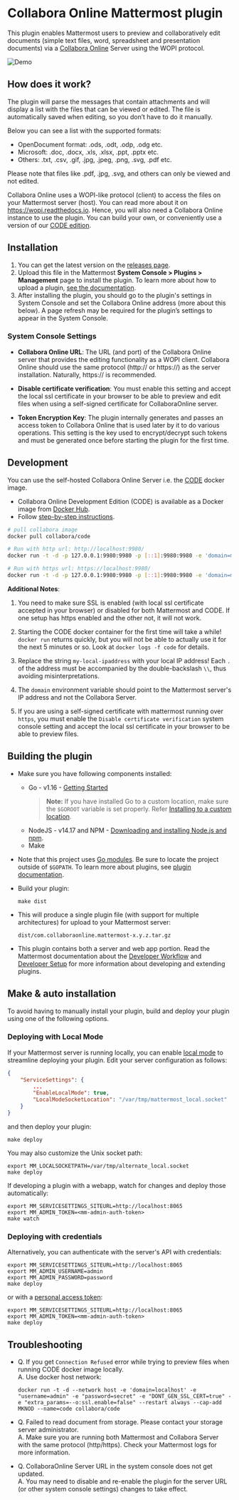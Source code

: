 # Collabora Online Mattermost plugin

This plugin enables Mattermost users to preview and collaboratively edit documents (simple text files, word, spreadsheet and presentation documents) via a [Collabora Online](https://www.collaboraoffice.com/collabora-online/) Server using the WOPI protocol.

![Demo](https://www.collaboraoffice.com/wp-content/uploads/2019/09/plugin_video.gif)

## How does it work?

The plugin will parse the messages that contain attachments and will display a list with the files that can be viewed or edited. The file is automatically saved when editing, so you don’t have to do it manually.

Below you can see a list with the supported formats:

- OpenDocument format: .ods, .odt, .odp, .odg etc.
- Microsoft: .doc, .docx, .xls, .xlsx, .ppt, .pptx etc.
- Others: .txt, .csv, .gif, .jpg, .jpeg, .png, .svg, .pdf etc.

Please note that files like .pdf, .jpg, .svg, and others can only be viewed and not edited.
  
Collabora Online uses a WOPI-like protocol (client) to access the files on your Mattermost server (host). You can read more about it on https://wopi.readthedocs.io. Hence, you will also need a Collabora Online instance to use the plugin.
You can build your own, or conveniently use a version of our [CODE edition](https://www.collaboraoffice.com/code/).

## Installation

1. You can get the latest version on the [releases page](https://github.com/CollaboraOnline/collabora-mattermost/releases/latest).
1. Upload this file in the Mattermost **System Console > Plugins > Management** page to install the plugin. To learn more about how to upload a plugin, [see the documentation](https://docs.mattermost.com/administration/plugins.html#custom-plugins).
1. After installing the plugin, you should go to the plugin's settings in System Console and set the Collabora Online address (more about this below).
   A page refresh may be required for the plugin’s settings to appear in the System Console.


### System Console Settings

- **Collabora Online URL**:
  The URL (and port) of the Collabora Online server that provides the editing functionality as a WOPI client. Collabora Online should use the same protocol (http:// or https://) as the server installation. Naturally, https:// is recommended.

- **Disable certificate verification**:
  You must enable this setting and accept the local ssl certificate in your browser to be able to preview and edit files when using a self-signed certificate for CollaboraOnline server.

- **Token Encryption Key**:
  The plugin internally generates and passes an access token to Collabora Online that is used later by it to do various operations.
  This setting is the key used to encrypt/decrypt such tokens and must be generated once before starting the plugin for the first time.

## Development

You can use the self-hosted Collabora Online Server i.e. the [CODE](https://www.collaboraoffice.com/code/) docker image.
- Collabora Online Development Edition (CODE) is available as a Docker image from [Docker Hub](https://hub.docker.com/r/collabora/code/).
- Follow [step-by-step instructions](https://sdk.collaboraonline.com/docs/installation/CODE_Docker_image.html).

```sh
# pull collabora image
docker pull collabora/code

# Run with http url: http://localhost:9980/
docker run -t -d -p 127.0.0.1:9980:9980 -p [::1]:9980:9980 -e 'domain=my\\.-local\\.-ip\\.address' -e "username=admin" -e "password=secret" --restart always --cap-add MKNOD -e "extra_params=--o:ssl.enable=false" --name=code collabora/code

# Run with https url: https://localhost:9980/
docker run -t -d -p 127.0.0.1:9980:9980 -p [::1]:9980:9980 -e 'domain=my\\.-local\\.-ip\\.address' -e "username=admin" -e "password=secret" --restart always --cap-add MKNOD --name=code collabora/code
```

**Additional Notes**: 

1. You need to make sure SSL is enabled (with local ssl certificate accepted in your browser) or disabled for both Mattermost and CODE.
   If one setup has https enabled and the other not, it will not work.

1. Starting the CODE docker container for the first time will take a while!
   `docker run` returns quickly, but you will not be able to actually use it for the next 5 minutes or so.
   Look at `docker logs -f code` for details.

1. Replace the string `my-local-ipaddress` with your local IP address!
   Each `.` of the address must be accompanied by the double-backslash `\\`, thus avoiding misinterpretations.

1. The `domain` environment variable should point to the Mattermost server's IP address and not the Collabora Server.

1. If you are using a self-signed certificate with mattermost running over `https`, you must enable the `Disable certificate verification` system console setting 
   and accept the local ssl certificate in your browser to be able to preview files.

## Building the plugin

- Make sure you have following components installed:
    - Go - v1.16 - [Getting Started](https://golang.org/doc/install)
      > **Note:** If you have installed Go to a custom location, make sure the `$GOROOT` variable is set properly. Refer [Installing to a custom location](https://golang.org/doc/install#install).
    - NodeJS - v14.17 and NPM - [Downloading and installing Node.js and npm](https://docs.npmjs.com/getting-started/installing-node).
    - Make

- Note that this project uses [Go modules](https://github.com/golang/go/wiki/Modules). Be sure to locate the project outside of `$GOPATH`.
To learn more about plugins, see [plugin documentation](https://developers.mattermost.com/extend/plugins/).

- Build your plugin:
    ```
    make dist
    ```

- This will produce a single plugin file (with support for multiple architectures) for upload to your Mattermost server:
    ```
    dist/com.collaboraonline.mattermost-x.y.z.tar.gz
    ```

- This plugin contains both a server and web app portion.
  Read the Mattermost documentation about the [Developer Workflow](https://developers.mattermost.com/extend/plugins/developer-workflow/)
  and [Developer Setup](https://developers.mattermost.com/extend/plugins/developer-setup/) for more information about developing and extending plugins.

## Make & auto installation

To avoid having to manually install your plugin, build and deploy your plugin using one of the following options.

### Deploying with Local Mode

If your Mattermost server is running locally, you can enable [local mode](https://docs.mattermost.com/administration/mmctl-cli-tool.html#local-mode) to streamline deploying your plugin. Edit your server configuration as follows:

```json
{
    "ServiceSettings": {
        ...
        "EnableLocalMode": true,
        "LocalModeSocketLocation": "/var/tmp/mattermost_local.socket"
    }
}
```

and then deploy your plugin:
```
make deploy
```

You may also customize the Unix socket path:
```
export MM_LOCALSOCKETPATH=/var/tmp/alternate_local.socket
make deploy
```

If developing a plugin with a webapp, watch for changes and deploy those automatically:
```
export MM_SERVICESETTINGS_SITEURL=http://localhost:8065
export MM_ADMIN_TOKEN=<mm-admin-auth-token>
make watch
```

### Deploying with credentials

Alternatively, you can authenticate with the server's API with credentials:
```
export MM_SERVICESETTINGS_SITEURL=http://localhost:8065
export MM_ADMIN_USERNAME=admin
export MM_ADMIN_PASSWORD=password
make deploy
```

or with a [personal access token](https://docs.mattermost.com/developer/personal-access-tokens.html):
```
export MM_SERVICESETTINGS_SITEURL=http://localhost:8065
export MM_ADMIN_TOKEN=<mm-admin-auth-token>
make deploy
```

## Troubleshooting

- Q. If you get `Connection Refused` error while trying to preview files when running CODE docker image locally.  
  A. Use docker host network:
     ```shell
     docker run -t -d --network host -e 'domain=localhost' -e "username=admin" -e "password=secret" -e "DONT_GEN_SSL_CERT=true" -e "extra_params=--o:ssl.enable=false" --restart always --cap-add MKNOD --name=code collabora/code
     ```

- Q. Failed to read document from storage. Please contact your storage server administrator.  
  A. Make sure you are running both Mattermost and Collabora Server with the same protocol (http/https).
     Check your Mattermost logs for more information.

- Q. CollaboraOnline Server URL in the system console does not get updated.  
  A. You may need to disable and re-enable the plugin for the server URL (or other system console settings) changes to take effect.
